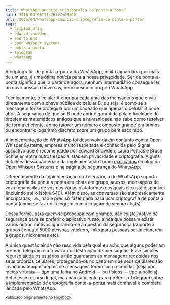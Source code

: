 ```yaml
---
title: WhatsApp anuncia criptografia de ponta a ponta
date: 2016-04-05T17:20:27+00:00
url: /2016/04/whatsapp-anuncia-criptografia-de-ponta-a-ponta/
tags:
  - criptografia
  - edward snowden
  - end to end
  - open whisper systems
  - ponta a ponta
  - telegram
  - whatsapp
---
```


A criptografia de ponta-a-ponta do WhatsApp, muito aguardada por mais de um ano, é uma ótima notícia para a nossa privacidade. Ser de ponta-a-ponta significa que, a partir de agora, nenhum intermediário consegue ler ou ouvir nossas conversas, nem mesmo o próprio WhatsApp.

Tecnicamente, o celular A encripta cada uma das mensagens que envia diretamente com a chave pública do celular B; ou seja, é como se a mensagem fosse protegida por um cadeado que apenas o celular B pode abrir. A segurança de que só B pode abrir é garantida pela dificuldade de problemas matemáticos antigos que a humanidade não sabe como resolver de forma eficiente, como fatorar um número composto grande em primos ou encontrar o logaritmo discreto sobre um grupo bem escolhido.

A implementação do WhatsApp foi desenvolvida em conjunto com a Open Whisper Systems, empresa muito respeitada e conhecida pelo Signal, aplicativo que é recomendado por Edward Snowden, Laura Poitras e Bruce Schneier, entre outros especialistas em privacidade e criptografia. Alguns detalhes dessa parceria e da implementação foram [explicados][1] no blog da Open Whisper Systems e na página de [segurança do WhatsApp][2].

Diferentemente da implementação do Telegram, a do WhatsApp suporta criptografia de ponta a ponta em chats em grupo, anexos, mensagens de voz e chamadas de voz nas várias plataformas nas quais ele está disponível (incluindo até o Nokia S40). Além disso, as conversas são automaticamente encriptadas, i.e., não é preciso fazer nada para usar criptografia de ponta a ponta (como se faz no Telegram com a criação de secure chats).

Dessa forma, para quem se preocupa com grampo, não existe motivo de segurança para se preferir o aplicativo russo, ainda que possam existir vários outros motivos ignorando-se a questão da segurança (suporte a grupos com até 5000 pessoas, stickers, links para pessoas se adicionarem a grupos, nicknames etc).

A única questão ainda não resolvida pela qual eu acho que alguns poderiam preferir Telegram é a trivial auto-destruição de mensagens. Esse simples recurso ajuda os usuários a não guardarem as mensagens recebidas nos seus próprios celulares, protegendo-os no caso em que seus celulares são invadidos tempos depois de mensagens terem sido recebidas (seja por meios virtuais — tipo uma falha no Android — ou físicos — tipo a polícia). Acho esse recurso legal, mas não suficiente para preferir o Telegram sobre a implementação de criptografia ponta-a-ponta mais confiável e completa lançada pelo WhatsApp.

<small>Publicado originalmente no <a href="https://www.facebook.com/timadeira/posts/10209199118593847">Facebook</a>.</small>

[1]: https://whispersystems.org/blog/whatsapp-complete/
[2]: https://www.whatsapp.com/security/
